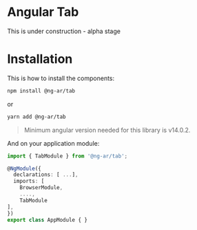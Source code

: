 # Angular Tab

This is under construction - alpha stage

<!-- This angular npm library package contains a couple of Angular Input box components that allow to add an icon inside a text input, which helps better identify common input fields like for example email, etc.

This small module contains only the HTML and CSS necessary to implement this very common HTML pattern. 

The default theme of the input is designed to look just like a plain HTML input, including the focus blue border (tab and shift-tab are supported) -->

# Installation

This is how to install the components:

```bash
npm install @ng-ar/tab
```

or 

```bash
yarn add @ng-ar/tab
```

> Minimum angular version needed for this library is v14.0.2.

And on your application module:

```ts
import { TabModule } from '@ng-ar/tab';

@NgModule({
  declarations: [ ...],
  imports: [
    BrowserModule,
    ....,
    TabModule
],
})
export class AppModule { }